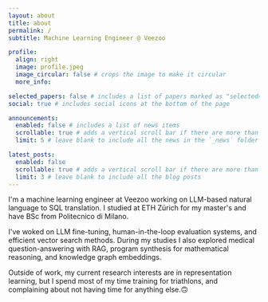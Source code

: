 ```yaml
---
layout: about
title: about
permalink: /
subtitle: Machine Learning Engineer @ Veezoo

profile:
  align: right
  image: profile.jpeg
  image_circular: false # crops the image to make it circular
  more_info:

selected_papers: false # includes a list of papers marked as "selected={true}"
social: true # includes social icons at the bottom of the page

announcements:
  enabled: false # includes a list of news items
  scrollable: true # adds a vertical scroll bar if there are more than 3 news items
  limit: 5 # leave blank to include all the news in the `_news` folder

latest_posts:
  enabled: false
  scrollable: true # adds a vertical scroll bar if there are more than 3 new posts items
  limit: 3 # leave blank to include all the blog posts
---
```


I'm a machine learning engineer at Veezoo working on LLM-based natural language to SQL translation.
I studied at ETH Zürich for my master's and have BSc from Politecnico di Milano.

I've woked on LLM fine-tuning, human-in-the-loop evaluation systems, and efficient vector search methods. During my studies I also explored medical question-answering with RAG, program synthesis for mathematical reasoning, and knowledge graph embeddings.

Outside of work, my current research interests are in representation learning, but I spend most of my time training for triathlons, and complaining about not having time for anything else.🙃
